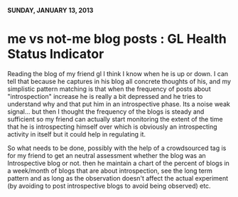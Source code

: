 **SUNDAY, JANUARY 13, 2013**

me vs not-me blog posts : GL Health Status Indicator
=================

Reading the blog of my friend gl I think I know when he is up or down. I can tell that because he captures in his blog all concrete thoughts of his, and my simplistic pattern matching is that when the frequency of posts about "introspection" increase he is really a bit depressed and he tries to understand why and that put him in an introspective phase. Its a noise weak signal… but then I thought the frequency of the blogs is steady and sufficient so my friend can actually start monitoring the extent of the time that he is introspecting himself over which is obviously an introspecting activity in itself but it could help in regulating it.

So what needs to be done, possibly with the help of a crowdsourced tag is for my friend to get an neutral assessment whether the blog was an Introspective blog or not. then he maintain a chart of the percent of blogs in a week/month of blogs that are about introspection, see the long term pattern and as long as the observation doesn't affect the actual experiment (by avoiding to post introspective blogs to avoid being observed)
etc.
